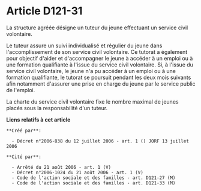 # Article D121-31

La structure agréée désigne un tuteur du jeune effectuant un service civil volontaire.

Le tuteur assure un suivi individualisé et régulier du jeune dans l'accomplissement de son service civil volontaire. Ce
tutorat a également pour objectif d'aider et d'accompagner le jeune à accéder à un emploi ou à une formation qualifiante à
l'issue du service civil volontaire. Si, à l'issue du service civil volontaire, le jeune n'a pu accéder à un emploi ou à une
formation qualifiante, le tutorat se poursuit pendant les deux mois suivants afin notamment d'assurer une prise en charge du
jeune par le service public de l'emploi.

La charte du service civil volontaire fixe le nombre maximal de jeunes placés sous la responsabilité d'un tuteur.

**Liens relatifs à cet article**

	**Créé par**:

	  - Décret n°2006-838 du 12 juillet 2006 - art. 1 () JORF 13 juillet 2006

	**Cité par**:

	  - Arrêté du 21 août 2006 - art. 1 (V)
	  - Décret n°2006-1024 du 21 août 2006 - art. 1 (V)
	  - Code de l'action sociale et des familles - art. D121-27 (M)
	  - Code de l'action sociale et des familles - art. D121-33 (M)
